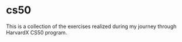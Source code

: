 # cs50
This is a collection of the exercises realized during my journey through HarvardX CS50 program.
